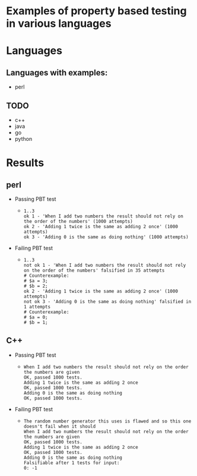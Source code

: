 Examples of property based testing in various languages
========================================================

# Languages

## Languages with examples:
- perl

## TODO
- c++
- java
- go
- python

# Results

## perl
- Passing PBT test
  - ```
    1..3
    ok 1 - 'When I add two numbers the result should not rely on the order of the numbers' (1000 attempts)
    ok 2 - 'Adding 1 twice is the same as adding 2 once' (1000 attempts)
    ok 3 - 'Adding 0 is the same as doing nothing' (1000 attempts)
    ```
- Failing PBT test
  - ```
    1..3
    not ok 1 - 'When I add two numbers the result should not rely on the order of the numbers' falsified in 35 attempts
    # Counterexample:
    # $a = 3;
    # $b = 2;
    ok 2 - 'Adding 1 twice is the same as adding 2 once' (1000 attempts)
    not ok 3 - 'Adding 0 is the same as doing nothing' falsified in 1 attempts
    # Counterexample:
    # $a = 0;
    # $b = 1;
    ```
## C++
- Passing PBT test
  - ```
    When I add two numbers the result should not rely on the order the numbers are given
    OK, passed 1000 tests.
    Adding 1 twice is the same as adding 2 once
    OK, passed 1000 tests.
    Adding 0 is the same as doing nothing
    OK, passed 1000 tests.
    ```
- Failing PBT test
  - ```
    The random number generator this uses is flawed and so this one doesn't fail when it should
    When I add two numbers the result should not rely on the order the numbers are given
    OK, passed 1000 tests.
    Adding 1 twice is the same as adding 2 once
    OK, passed 1000 tests.
    Adding 0 is the same as doing nothing
    Falsifiable after 1 tests for input:
    0: -1
    ```